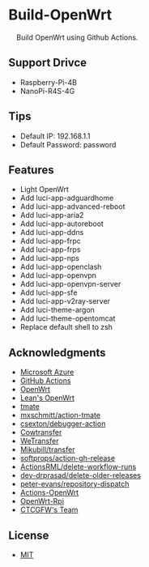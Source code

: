 # Build-OpenWrt

&nbsp;&nbsp;&nbsp;&nbsp;Build OpenWrt using Github Actions.

## Support Drivce

- Raspberry-Pi-4B
- NanoPi-R4S-4G

## Tips

- Default IP: 192.168.1.1
- Default Password: password

## Features

- Light OpenWrt
- Add luci-app-adguardhome
- Add luci-app-advanced-reboot
- Add luci-app-aria2
- Add luci-app-autoreboot
- Add luci-app-ddns
- Add luci-app-frpc
- Add luci-app-frps
- Add luci-app-nps
- Add luci-app-openclash
- Add luci-app-openvpn
- Add luci-app-openvpn-server
- Add luci-app-sfe
- Add luci-app-v2ray-server
- Add luci-theme-argon
- Add luci-theme-opentomcat
- Replace default shell to zsh

## Acknowledgments

- [Microsoft Azure](https://azure.microsoft.com)
- [GitHub Actions](https://github.com/features/actions)
- [OpenWrt](https://github.com/openwrt/openwrt)
- [Lean's OpenWrt](https://github.com/coolsnowwolf/lede)
- [tmate](https://github.com/tmate-io/tmate)
- [mxschmitt/action-tmate](https://github.com/mxschmitt/action-tmate)
- [csexton/debugger-action](https://github.com/csexton/debugger-action)
- [Cowtransfer](https://cowtransfer.com)
- [WeTransfer](https://wetransfer.com/)
- [Mikubill/transfer](https://github.com/Mikubill/transfer)
- [softprops/action-gh-release](https://github.com/softprops/action-gh-release)
- [ActionsRML/delete-workflow-runs](https://github.com/ActionsRML/delete-workflow-runs)
- [dev-drprasad/delete-older-releases](https://github.com/dev-drprasad/delete-older-releases)
- [peter-evans/repository-dispatch](https://github.com/peter-evans/repository-dispatch)
- [Actions-OpenWrt](https://github.com/P3TERX/Actions-OpenWrt.git)
- [OpenWrt-Rpi](https://github.com/SuLingGG/OpenWrt-Rpi.git)
- [CTCGFW's Team](https://github.com/project-openwrt)

## License

- [MIT](https://github.com/P3TERX/Actions-OpenWrt/blob/main/LICENSE)
